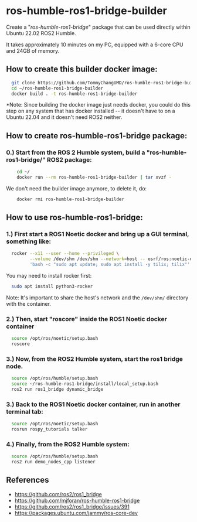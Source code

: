 # ros-humble-ros1-bridge-builder
Create a "*ros-humble-ros1-bridge*" package that can be used directly within Ubuntu 22.02 ROS2 Humble.

It takes approximately 10 minutes on my PC, equipped with a 6-core CPU and 24GB of memory.

## How to create this builder docker image:

``` bash
  git clone https://github.com/TommyChangUMD/ros-humble-ros1-bridge-builder.git
  cd ~/ros-humble-ros1-bridge-builder
  docker build . -t ros-humble-ros1-bridge-builder
```

*Note: Since building the docker image just needs docker, you could do this step on any system that has docker installed -- it doesn't have to on a Ubuntu 22.04 and it doesn't need ROS2 neither.

## How to create ros-humble-ros1-bridge package:
###  0.) Start from the ROS 2 Humble system, build a "ros-humble-ros1-bridge/" ROS2 package:

``` bash
    cd ~/
    docker run --rm ros-humble-ros1-bridge-builder | tar xvzf -
```

We don't need the builder image anymore, to delete it, do:

``` bash
    docker rmi ros-humble-ros1-bridge-builder
```

## How to use ros-humble-ros1-bridge:
###  1.) First start a ROS1 Noetic docker and bring up a GUI terminal, something like:

``` bash
  rocker --x11 --user --home --privileged \
         --volume /dev/shm /dev/shm --network=host -- osrf/ros:noetic-desktop \
         'bash -c "sudo apt update; sudo apt install -y tilix; tilix"'
```
You may need to install rocker first:
``` bash
  sudo apt install python3-rocker
```
Note: It's important to share the host's network and the `/dev/shm/` directory with the container.

###  2.) Then, start "roscore" inside the ROS1 Noetic docker container

``` bash
  source /opt/ros/noetic/setup.bash
  roscore
```

###  3.) Now, from the ROS2 Humble system, start the ros1 bridge node.

``` bash
  source /opt/ros/humble/setup.bash
  source ~/ros-humble-ros1-bridge/install/local_setup.bash
  ros2 run ros1_bridge dynamic_bridge
```

###  3.) Back to the ROS1 Noetic docker container, run in another terminal tab:

``` bash
  source /opt/ros/noetic/setup.bash
  rosrun rospy_tutorials talker
```

###  4.) Finally, from the ROS2 Humble system:

``` bash
  source /opt/ros/humble/setup.bash
  ros2 run demo_nodes_cpp listener
```


## References
- https://github.com/ros2/ros1_bridge
- https://github.com/mjforan/ros-humble-ros1-bridge
- https://github.com/ros2/ros1_bridge/issues/391
- https://packages.ubuntu.com/jammy/ros-core-dev
